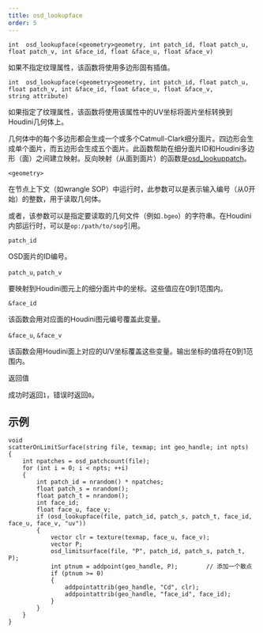 ```yaml
---
title: osd_lookupface
order: 5
---
```

`int  osd_lookupface(<geometry>geometry, int patch_id, float patch_u, float patch_v, int &face_id, float &face_u, float &face_v)`

如果不指定纹理属性，该函数将使用多边形固有插值。

`int  osd_lookupface(<geometry>geometry, int patch_id, float patch_u, float patch_v, int &face_id, float &face_u, float &face_v, string attribute)`

如果指定了纹理属性，该函数将使用该属性中的UV坐标将面片坐标转换到Houdini几何体上。

几何体中的每个多边形都会生成一个或多个Catmull-Clark细分面片。四边形会生成单个面片，而五边形会生成五个面片。此函数帮助在细分面片ID和Houdini多边形（面）之间建立映射。反向映射（从面到面片）的函数是[osd_lookuppatch](osd_lookuppatch.html "输出与Houdini多边形面上给定坐标对应的OSD面片和UV坐标")。

`<geometry>`

在节点上下文（如wrangle SOP）中运行时，此参数可以是表示输入编号（从0开始）的整数，用于读取几何体。

或者，该参数可以是指定要读取的几何文件（例如`.bgeo`）的字符串。在Houdini内部运行时，可以是`op:/path/to/sop`引用。

`patch_id`

OSD面片的ID编号。

`patch_u`, `patch_v`

要映射到Houdini图元上的细分面片中的坐标。这些值应在0到1范围内。

`&face_id`

该函数会用对应面的Houdini图元编号覆盖此变量。

`&face_u`, `&face_v`

该函数会用Houdini面上对应的U/V坐标覆盖这些变量。输出坐标的值将在0到1范围内。

返回值

成功时返回`1`，错误时返回`0`。

## 示例

```vex
void
scatterOnLimitSurface(string file, texmap; int geo_handle; int npts)
{
    int npatches = osd_patchcount(file);
    for (int i = 0; i < npts; ++i)
    {
        int patch_id = nrandom() * npatches;
        float patch_s = nrandom();
        float patch_t = nrandom();
        int face_id;
        float face_u, face_v;
        if (osd_lookupface(file, patch_id, patch_s, patch_t, face_id, face_u, face_v, "uv"))
        {
            vector clr = texture(texmap, face_u, face_v);
            vector P;
            osd_limitsurface(file, "P", patch_id, patch_s, patch_t, P);
            int ptnum = addpoint(geo_handle, P);        // 添加一个散点
            if (ptnum >= 0)
            {
                addpointattrib(geo_handle, "Cd", clr);
                addpointattrib(geo_handle, "face_id", face_id);
            }
        }
    }
}

```
